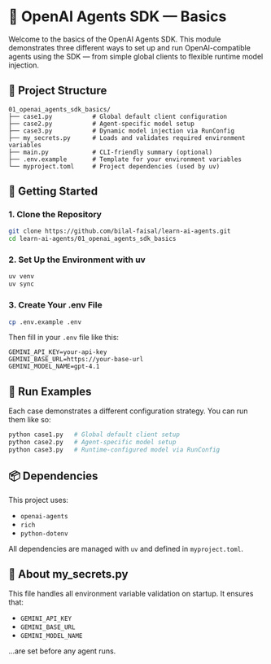 # 🤖 OpenAI Agents SDK — Basics

Welcome to the basics of the OpenAI Agents SDK. This module demonstrates three different ways to set up and run OpenAI-compatible agents using the SDK — from simple global clients to flexible runtime model injection.

## 📁 Project Structure

```
01_openai_agents_sdk_basics/
├── case1.py           # Global default client configuration
├── case2.py           # Agent-specific model setup
├── case3.py           # Dynamic model injection via RunConfig
├── my_secrets.py      # Loads and validates required environment variables
├── main.py            # CLI-friendly summary (optional)
├── .env.example       # Template for your environment variables
└── myproject.toml     # Project dependencies (used by uv)
```

## 🚀 Getting Started

### 1. Clone the Repository

```bash
git clone https://github.com/bilal-faisal/learn-ai-agents.git
cd learn-ai-agents/01_openai_agents_sdk_basics
```

### 2. Set Up the Environment with uv

```bash
uv venv
uv sync
```

### 3. Create Your .env File

```bash
cp .env.example .env
```

Then fill in your `.env` file like this:

```env
GEMINI_API_KEY=your-api-key
GEMINI_BASE_URL=https://your-base-url
GEMINI_MODEL_NAME=gpt-4.1
```

## 🧪 Run Examples

Each case demonstrates a different configuration strategy. You can run them like so:

```bash
python case1.py   # Global default client setup
python case2.py   # Agent-specific model setup
python case3.py   # Runtime-configured model via RunConfig
```

## 📦 Dependencies

This project uses:

- `openai-agents`
- `rich`
- `python-dotenv`

All dependencies are managed with `uv` and defined in `myproject.toml`.

## 🧠 About my_secrets.py

This file handles all environment variable validation on startup. It ensures that:

- `GEMINI_API_KEY`
- `GEMINI_BASE_URL`
- `GEMINI_MODEL_NAME`

...are set before any agent runs.
